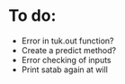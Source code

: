 # To do:

- Error in tuk.out function?
- Create a predict method?
- Error checking of inputs
- Print satab again at will
